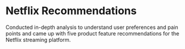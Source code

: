 # Netflix Recommendations
Conducted in-depth analysis to understand user preferences and pain points and came up with five product feature recommendations for the Netflix streaming 
platform. 
